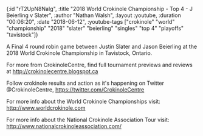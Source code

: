 {:id "rT2UpN8NaIg",
 :title
 "2018 World Crokinole Championship - Top 4 - J Beierling v Slater",
 :author "Nathan Walsh",
 :layout :youtube,
 :duration "00:06:20",
 :date "2018-06-12",
 :youtube-tags
 ["crokinole"
  "world"
  "championship"
  "2018"
  "slater"
  "beierling"
  "singles"
  "top 4"
  "playoffs"
  "tavistock"]}


A Final 4 round robin game between Justin Slater and Jason Beierling at the 2018 World Crokinole Championship in Tavistock, Ontario.

For more from CrokinoleCentre, find full tournament previews and reviews at http://crokinolecentre.blogspot.ca

Follow crokinole results and action as it's happening on Twitter @CrokinoleCentre, https://twitter.com/CrokinoleCentre

For more info about the World Crokinole Championships visit: http://www.worldcrokinole.com

For more info about the National Crokinole Association Tour visit: http://www.nationalcrokinoleassociation.com/
